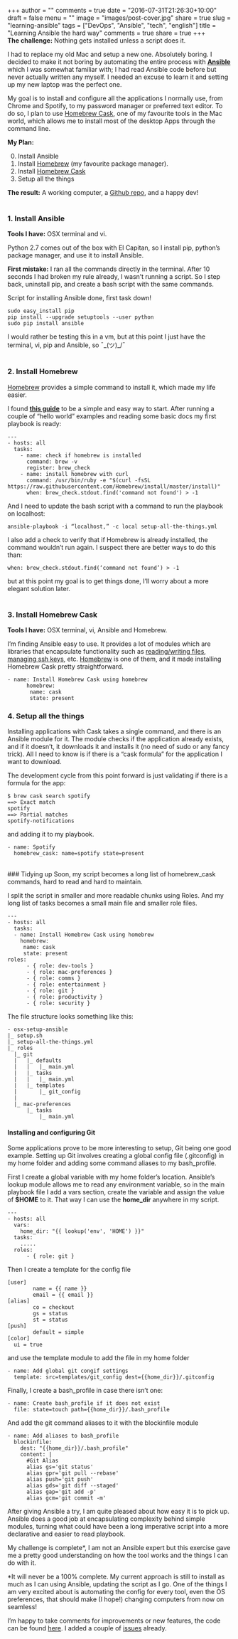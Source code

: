 +++
author = ""
comments = true
date = "2016-07-31T21:26:30+10:00"
draft = false
menu = ""
image = "images/post-cover.jpg"
share = true
slug = "learning-ansible"
tags = ["DevOps", "Ansible", "tech", "english"]
title = "Learning Ansible the hard way"
comments = true
share = true
+++
<br>
**The challenge:** Nothing gets installed unless a script does it.

I had to replace my old Mac and setup a new one. Absolutely boring. I decided to make it not boring by automating the entire process with [**Ansible**](https://docs.ansible.com/) <!--more--> which I was somewhat familiar with; I had read Ansible code before but never actually written any myself. I needed an excuse to learn it and setting up my new laptop was the perfect one.

My goal is to install and configure all the applications I normally use, from Chrome and Spotify, to my password manager or preferred text editor. To do so, I plan to use [Homebrew Cask](https://caskroom.github.io/), one of my favourite tools in the Mac world, which allows me to install most of the desktop Apps through the command line.

**My Plan:**

0. Install Ansible
0. Install [Homebrew](http://brew.sh/) (my favourite package manager).
0. Install [Homebrew Cask](https://caskroom.github.io/)
0. Setup all the things

**The result:** A working computer, a [Github repo](https://github.com/pameck/osx-setup-ansible/), and a happy dev!
<br><br>

### 1. Install Ansible
**Tools I have:** OSX terminal and vi.

Python 2.7 comes out of the box with El Capitan, so I install pip, python’s package manager, and use it to install Ansible.

**First mistake:** I ran all the commands directly in the terminal. After 10 seconds I had broken my rule already, I wasn’t running a script. So I step back, uninstall pip, and create a bash script with the same commands.

Script for installing Ansible done, first task down!

```
sudo easy_install pip
pip install --upgrade setuptools --user python
sudo pip install ansible
```
I would rather be testing this in a vm, but at this point I just have the terminal, vi, pip and Ansible, so ¯\_(ツ)_/¯
<br><br>

### 2. Install Homebrew
[Homebrew](http://brew.sh/) provides a simple command to install it, which made my life easier.

I found [**this guide**](http://ansible.pickle.io/post/86598332429/running-ansible-playbook-in-localhost) to be a simple and easy way to start. After running a couple of “hello world” examples and reading some basic docs my first playbook is ready:

```
---
- hosts: all
  tasks:
    - name: check if homebrew is installed
      command: brew -v
      register: brew_check
    - name: install homebrew with curl
      command: /usr/bin/ruby -e "$(curl -fsSL https://raw.githubusercontent.com/Homebrew/install/master/install)"
      when: brew_check.stdout.find('command not found') > -1
```

And I need to update the bash script with a command to run the playbook on localhost:

```
ansible-playbook -i “localhost,” -c local setup-all-the-things.yml
```

I also add a check to verify that if Homebrew is already installed, the command wouldn’t run again. I suspect there are better ways to do this than:

```
when: brew_check.stdout.find(‘command not found’) > -1
```

but at this point my goal is to get things done, I’ll worry about a more elegant solution later.
<br><br>

### 3. Install Homebrew Cask
**Tools I have:** OSX terminal, vi, Ansible and Homebrew.

I’m finding Ansible easy to use. It provides a lot of modules which are libraries that encapsulate functionality such as [reading/writing files](https://docs.ansible.com/ansible/list_of_files_modules.html), [managing ssh keys](https://docs.ansible.com/ansible/authorized_key_module.html), etc. [Homebrew](https://docs.ansible.com/ansible/homebrew_module.html) is one of them, and it made installing Homebrew Cask pretty straightforward.

```
- name: Install Homebrew Cask using homebrew
      homebrew:
       name: cask
       state: present
```

### 4. Setup all the things
Installing applications with Cask takes a single command, and there is an Ansible module for it. The module checks if the application already exists, and if it doesn’t, it downloads it and installs it (no need of sudo or any fancy trick). All I need to know is if there is a “cask formula” for the application I want to download.

The development cycle from this point forward is just validating if there is a formula for the app:

```
$ brew cask search spotify
==> Exact match
spotify
==> Partial matches
spotify-notifications
```

and adding it to my playbook.

```
- name: Spotify
  homebrew_cask: name=spotify state=present
```
<br>
### Tidying up
Soon, my script becomes a long list of homebrew_cask commands, hard to read and hard to maintain.

I split the script in smaller and more readable chunks using Roles. And my long list of tasks becomes a small main file and smaller role files.

```
---
- hosts: all
  tasks:
  - name: Install Homebrew Cask using homebrew
    homebrew:
     name: cask
     state: present
roles:
      - { role: dev-tools }
      - { role: mac-preferences }
      - { role: comms }
      - { role: entertainment }
      - { role: git }
      - { role: productivity }
      - { role: security }
```

The file structure looks something like this:

```
- osx-setup-ansible
|_ setup.sh
|_ setup-all-the-things.yml
|_ roles
  |_ git
  |   |_ defaults
  |   |   |_ main.yml
  |   |_ tasks
  |   |   |_ main.yml
  |   |_ templates
  |       |_ git_config
  |
  |_ mac-preferences
      |_ tasks
          |_ main.yml
```

#### Installing and configuring Git
Some applications prove to be more interesting to setup, Git being one good example. Setting up Git involves creating a global config file (.gitconfig) in my home folder and adding some command aliases to my bash_profile.

First I create a global variable with my home folder’s location. Ansible’s lookup module allows me to read any environment variable, so in the main playbook file I add a vars section, create the variable and assign the value of **$HOME** to it. That way I can use the **home_dir** anywhere in my script.

```
---
- hosts: all
  vars:
    home_dir: "{{ lookup('env', 'HOME') }}"
  tasks:
    .....
  roles:
      - { role: git }
```

Then I create a template for the config file

```
[user]
        name = {{ name }}
        email = {{ email }}
[alias]
        co = checkout
        gs = status
        st = status
[push]
        default = simple
[color]
  ui = true
```

and use the template module to add the file in my home folder
```
- name: Add global git congif settings
  template: src=templates/git_config dest={{home_dir}}/.gitconfig
```
Finally, I create a bash_profile in case there isn’t one:
```
- name: Create bash_profile if it does not exist
  file: state=touch path={{home_dir}}/.bash_profile
```
And add the git command aliases to it with the blockinfile module
```
- name: Add aliases to bash_profile
  blockinfile:
    dest: "{{home_dir}}/.bash_profile"
    content: |
      #Git Alias
      alias gs='git status'
      alias gpr='git pull --rebase'
      alias push='git push'
      alias gds='git diff --staged'
      alias gap='git add -p'
      alias gcm='git commit -m'
```
After giving Ansible a try, I am quite pleased about how easy it is to pick up. Ansible does a good job at encapsulating complexity behind simple modules, turning what could have been a long imperative script into a more declarative and easier to read playbook.

My challenge is complete*, I am not an Ansible expert but this exercise gave me a pretty good understanding on how the tool works and the things I can do with it.

*It will never be a 100% complete. My current approach is still to install as much as I can using Ansible, updating the script as I go. One of the things I am very excited about is automating the config for every tool, even the OS preferences, that should make (I hope!) changing computers from now on seamless!

I’m happy to take comments for improvements or new features, the code can be found [here](https://github.com/pameck/osx-setup-ansible/). I added a couple of [issues](https://github.com/pameck/osx-setup-ansible/issues) already.